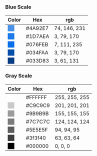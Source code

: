 ### Blue Scale


 | Color         |      Hex      |  rgb         |
 | ------------- | ------------- | ------------ |
 |   <span style="background-color:#4A92E7;">&nbsp;&nbsp;&nbsp;&nbsp;&nbsp;</span>   | #4A92E7       | 74, 146, 231 |
 | <span style="background-color:#1D7AEA;">&nbsp;&nbsp;&nbsp;&nbsp;&nbsp;</span> | #1D7AEA       | 3, 79, 170   |
 | <span style="background-color:#076FEB;">&nbsp;&nbsp;&nbsp;&nbsp;&nbsp;</span> | #076FEB       | 7, 111, 235  |
 | <span style="background-color:#034FAA;">&nbsp;&nbsp;&nbsp;&nbsp;&nbsp;</span> | #034FAA       | 3, 79, 170   |
 | <span style="background-color:#033D83;">&nbsp;&nbsp;&nbsp;&nbsp;&nbsp;</span> | #033D83       | 3, 61, 131   |



 ### Gray Scale


| Color         |      Hex      |      rgb         |
| ------------- | ------------- | ---------------- |
|   <span style="background-color:#FFFFFF;">&nbsp;&nbsp;&nbsp;&nbsp;&nbsp;</span>   | #FFFFFF       | 255, 255, 255 |
| <span style="background-color:#C9C9C9;">&nbsp;&nbsp;&nbsp;&nbsp;&nbsp;</span> | #C9C9C9       | 201, 201, 201   |
| <span style="background-color:#9B9B9B;">&nbsp;&nbsp;&nbsp;&nbsp;&nbsp;</span> | #9B9B9B       | 155, 155, 155 |
| <span style="background-color:#7C7C7C;">&nbsp;&nbsp;&nbsp;&nbsp;&nbsp;</span> | #7C7C7C       | 124, 124, 124   |
| <span style="background-color:#5E5E5F;">&nbsp;&nbsp;&nbsp;&nbsp;&nbsp;</span> | #5E5E5F       | 94, 94, 95   |
| <span style="background-color:#3f3f40;">&nbsp;&nbsp;&nbsp;&nbsp;&nbsp;</span> | #3f3f40       | 63, 63, 64   |
| <span style="background-color:#000000;">&nbsp;&nbsp;&nbsp;&nbsp;&nbsp;</span> | #000000       | 0, 0, 0   |
